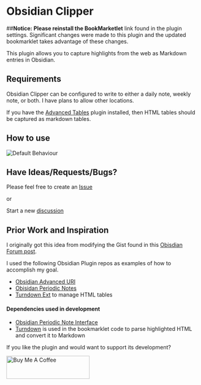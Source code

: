 # Obsidian Clipper

##**Notice:** 
**Please reinstall the BookMarketlet** link found in the plugin settings. Significant changes were made to this plugin and the updated bookmarklet takes advantage of these changes.


This plugin allows you to capture highlights from the web as Markdown entries in Obsidian.

## Requirements

Obsidian Clipper can be configured to write to either a daily note, weekly note, or both. I have plans to allow other locations.

If you have the [Advanced Tables]() plugin installed, then HTML tables should be captured as markdown tables.

## How to use

![Default Behaviour](./gifs/default.gif)

## Have Ideas/Requests/Bugs?

Please feel free to create an [Issue](https://github.com/jgchristopher/obsidian-clipper/issues/new/choose)

or

Start a new [discussion](https://github.com/jgchristopher/obsidian-clipper/discussions/new)

## Prior Work and Inspiration

I originally got this idea from modifying the Gist found in this [Obisdian Forum post](https://forum.obsidian.md/t/obsidian-web-clipper-bookmarklet-with-full-markdown-support-for-images-headings-and-code-blocks/22068).

I used the following Obsidian Plugin repos as examples of how to accomplish my goal.

-   [Obsidian Advanced URI](https://github.com/Vinzent03/obsidian-advanced-uri)
-   [Obisidan Periodic Notes](https://github.com/liamcain/obsidian-periodic-notes)
-   [Turndown Ext](https://github.com/jtreml/turndown) to manage HTML tables

#### Dependencies used in development

-   [Obsidian Periodic Note Interface](https://github.com/liamcain/obsidian-daily-notes-interface)
-   [Turndown](https://github.com/mixmark-io/turndown) is used in the bookmarklet code to parse highlighted HTML and convert it to Markdown

If you like the plugin and would want to support its development?

<a href="https://www.buymeacoffee.com/jgchristopher" target="_blank"><img src="https://cdn.buymeacoffee.com/buttons/v2/default-violet.png" alt="Buy Me A Coffee" style="height: 60px !important;width: 217px !important;" ></a>
